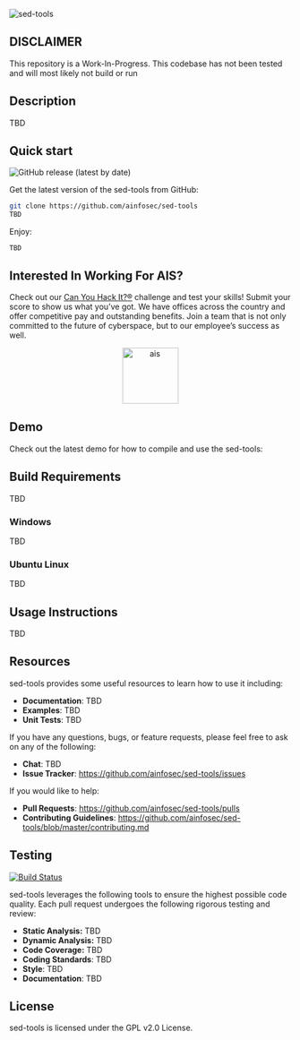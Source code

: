 ![sed-tools](https://raw.githubusercontent.com/ainfosec/sed-tools/main/.github/images/logo.png)

## DISCLAIMER
This repository is a Work-In-Progress. This codebase has not been tested and will most likely not build or run

## Description
TBD

## **Quick start**
![GitHub release (latest by date)](https://img.shields.io/github/v/release/ainfosec/sed-tools?color=brightgreen)

Get the latest version of the sed-tools from GitHub:

``` bash
git clone https://github.com/ainfosec/sed-tools
TBD
```

Enjoy:
```
TBD
```

## Interested In Working For AIS?
Check out our [Can You Hack It?®](https://www.canyouhackit.com) challenge and test your skills! Submit your score to show us what you’ve got. We have offices across the country and offer competitive pay and outstanding benefits. Join a team that is not only committed to the future of cyberspace, but to our employee’s success as well.

<p align="center">
  <a href="https://www.ainfosec.com/">
    <img src="https://raw.githubusercontent.com/ainfosec/sed-tools/main/.github/images/ais.png" alt="ais" height="100" />
  </a>
</p>

## Demo

Check out the latest demo for how to compile and use the sed-tools:

## **Build Requirements**
TBD

### **Windows**
TBD

### **Ubuntu Linux**
TBD

## Usage Instructions
TBD

## **Resources**
sed-tools provides some useful resources to learn how to use it including:
-   **Documentation**: TBD
-   **Examples**: TBD
-   **Unit Tests**: TBD

If you have any questions, bugs, or feature requests, please feel free to ask on any of the following:
-   **Chat**: TBD
-   **Issue Tracker**: <https://github.com/ainfosec/sed-tools/issues>

If you would like to help:
-   **Pull Requests**: <https://github.com/ainfosec/sed-tools/pulls>
-   **Contributing Guidelines**: <https://github.com/ainfosec/sed-tools/blob/master/contributing.md>

## **Testing**
[![Build Status](https://img.shields.io/endpoint.svg?url=https%3A%2F%2Factions-badge.atrox.dev%2Fainfosec%2Fsed-tools%2Fbadge&style=flat)](https://actions-badge.atrox.dev/ainfosec/sed-tools/goto)

sed-tools leverages the following tools to ensure the highest possible code quality. Each pull request undergoes the following rigorous testing and review:
-   **Static Analysis:** TBD
-   **Dynamic Analysis:** TBD
-   **Code Coverage:** TBD
-   **Coding Standards**: TBD
-   **Style**: TBD
-   **Documentation**: TBD

## License
sed-tools is licensed under the GPL v2.0 License.
